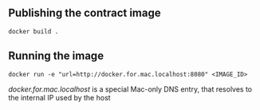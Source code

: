 Publishing the contract image
----------

`docker build .`

Running the image
---------

`docker run -e "url=http://docker.for.mac.localhost:8080" <IMAGE_ID>`

*docker.for.mac.localhost* is a special Mac-only DNS entry, that resolves to the internal IP used by the host
